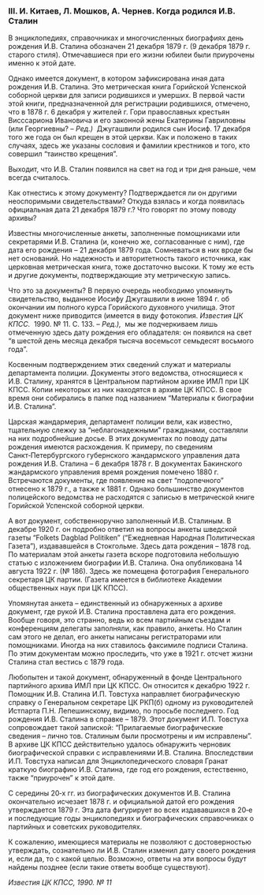 ### III. И. Китаев, Л. Мошков, А. Чернев. Когда родился И.В. Сталин

В энциклопедиях, справочниках и многочисленных биографиях день рождения И.В. Сталина обозначен 21 декабря 1879 г. (9 декабря 1879 г. старого стиля). Отмечавшиеся при его жизни юбилеи были приурочены именно к этой дате.

Однако имеется документ, в котором зафиксирована иная дата рождения И.В. Сталина. Это метрическая книга Горийской Успенской соборной церкви для записи родившихся и умерших. В первой части этой книги, предназначенной для регистрации родившихся, отмечено, что в 1878 г. 6 декабря у жителей г. Гори православных крестьян Висссариона Ивановича и его законной жены Екатерины Гавриловны (или Георгиевны? – _Ред.)_  Джугашвили родился сын Иосиф. 17 декабря того же года он был крещен в этой церкви. Как и положено в таких случаях, здесь же указаны сословия и фамилии крестников и того, кто совершил “таинство крещения”.

Выходит, что И.В. Сталин появился на свет на год и три дня раньше, чем всегда считалось.

Как отнестись к этому документу? Подтверждается ли он другими неоспоримыми свидетельствами? Откуда взялась и когда появилась официальная дата 21 декабря 1879 г.? Что говорят по этому поводу архивы?

Известны многочисленные анкеты, заполненные помощниками или секретарями И.В. Сталина (и, конечно же, согласованные с ним), где дата его рождения – 21 декабря 1879 года. Сомневаться в них вроде бы нет оснований. Но надежность и авторитетность такого источника, как церковная метрическая книга, тоже достаточно высоки. К тому же есть и другие документы, подтверждающие эту метрическую запись.

Что это за документы? В первую очередь необходимо упомянуть свидетельство, выданное Иосифу Джугашвили в июне 1894 г. об окончании им полного курса Горийского духовного училища. Этот документ ниже приводится (имеется в виду фотокопия. _Известия ЦК КПСС._  1990. № 11. С. 133. – _Ред.),_  мы же подчеркиваем лишь отмеченную здесь дату рождения его обладателя: он появился на свет “в шестой день месяца декабря тысяча восемьсот семьдесят восьмого года”.

Косвенным подтверждением этих сведений служат и материалы департамента полиции. Документы этого ведомства, относящиеся к И.В. Сталину, хранятся в Центральном партийном архиве ИМЛ при ЦК КПСС. Копии некоторых из них находятся в архиве ЦК КПСС. В свое время они собирались в папке под названием “Материалы к биографии И.В. Сталина”.

Царская жандармерия, департамент полиции вели, как известно, тщательную слежку за “неблагонадежными” гражданами, составляли на них подробнейшие досье. В этих документах по поводу даты рождения имеются расхождения. К примеру, по сведениям Санкт‑Петербургского губернского жандармского управления дата рождения И.В. Сталина – 6 декабря 1878 г. В документах Бакинского жандармского управления время рождения помечено 1880 г. Встречаются документы, где появление на свет “подопечного” отнесено к 1879 г., а также к 1881 г. Однако большинство документов полицейского ведомства не расходятся с записью в метрической книге Горийской Успенской соборной церкви.

А вот документ, собственноручно заполненный И.В. Сталиным. В декабре 1920 г. он подробно ответил на вопросы анкеты шведской газеты “Folkets Dagblad Politiken” (“Ежедневная Народная Политическая Газета”), издававшейся в Стокгольме. Здесь дата рождения – 1878 год. По материалам этой анкеты газета вскоре подготовила небольшую статью с изложением биографии И.В. Сталина. Она опубликована 14 августа 1922 г. (№ 186). Здесь же помещена фотография Генерального секретаря ЦК партии. (Газета имеется в библиотеке Академии общественных наук при ЦК КПСС).

Упомянутая анкета – единственный из обнаруженных а архиве документ, где рукой И.В. Сталина проставлена дата его рождения. Вообще говоря, это странно, ведь ко всем партийным съездам и конференциям делегаты заполняли, как правило, анкеты. Но Сталин сам этого не делал, его анкеты написаны регистраторами или помощниками. Иногда на них ставилось факсимиле подписи Сталина. По этим документам можно проследить, что уже в 1921 г. отсчет жизни Сталина стал вестись с 1879 года.

Любопытен и такой документ, обнаруженный в фонде Центрального партийного архива ИМЛ при ЦК КПСС. Он относится к декабрю 1922 г. Помощник И.В. Сталина И.П. Товстуха направляет биографическую справку о Генеральном секретаре ЦК РКП(б) одному из руководителей Истпарта П.Н. Лепешинскому, видимо, по просьбе последнего. Год рождения И.В. Сталина в справке – 1879. Этот документ И.П. Товстуха сопровождает такой запиской: “Прилагаемые биографические сведения – лично тов. Сталиным были просмотрены и им исправлены”. В архиве ЦК КПСС действительно удалось обнаружить черновик биографической справки с исправлениями И.В. Сталина. Впоследствии И.П. Товстуха написал для Энциклопедического словаря Гранат краткую биографию И.В. Сталина, где год его рождения, естественно, также “приурочен” к этой дате.

С середины 20‑х гг. из биографических документов И.В. Сталина окончательно исчезает 1878 г. и официальной датой его рождения утверждается 1879 г. Эта дата фигурирует во всех издававшихся в 20‑е и последующие годы энциклопедиях и биографических справочниках о партийных и советских руководителях.

К сожалению, имеющиеся материалы не позволяют с достоверностью утверждать, сознательно ли И.В. Сталин изменил дату своего рождения и, если да, то с какой целью. Возможно, ответы на эти вопросы будут найдены позднее (если такие ответы вообще существуют).

_Известия ЦК КПСС, 1990. № 11_